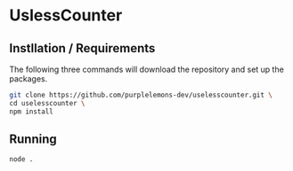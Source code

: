# UslessCounter

## Instllation / Requirements
The following three commands will download the repository and set up the packages.
```bash
git clone https://github.com/purplelemons-dev/uselesscounter.git \
cd uselesscounter \
npm install
```

## Running
```bash
node .
```
